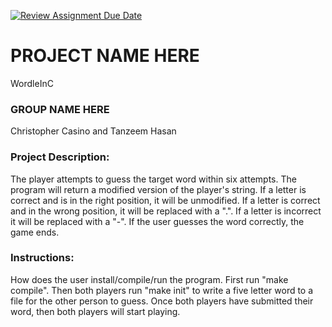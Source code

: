 [![Review Assignment Due Date](https://classroom.github.com/assets/deadline-readme-button-22041afd0340ce965d47ae6ef1cefeee28c7c493a6346c4f15d667ab976d596c.svg)](https://classroom.github.com/a/Vh67aNdh)
# PROJECT NAME HERE

WordleInC

### GROUP NAME HERE

Christopher Casino and Tanzeem Hasan

### Project Description:

The player attempts to guess the target word within six attempts. The program will return a modified version of the player's string. If a letter is correct and is in the right position, it will be unmodified. If a letter is correct and in the wrong position, it will be replaced with a ".". If a letter is incorrect it will be replaced with a "-". If the user guesses the word correctly, the game ends.

### Instructions:

How does the user install/compile/run the program.
First run "make compile". Then both players run "make init" to write a five letter word to a file for the other person to guess. Once both players have submitted their word, then both players will start playing.
